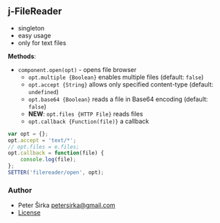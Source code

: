 ## j-FileReader

- singleton
- easy usage
- only for text files

__Methods__:
- `component.open(opt)` - opens file browser
	- `opt.multiple {Boolean}` enables multiple files (default: `false`)
	- `opt.accept {String}` allows only specified content-type (default: `undefined`)
	- `opt.base64 {Boolean}` reads a file in Base64 encoding (default: `false`)
	- __NEW__: `opt.files {HTTP File}` reads files
	- `opt.callback {Function(file)}` a callback

```js
var opt = {};
opt.accept = 'text/*';
// opt.files = e.files;
opt.callback = function(file) {
	console.log(file);
};
SETTER('filereader/open', opt);
```

### Author

- Peter Širka <petersirka@gmail.com>
- [License](https://www.totaljs.com/license/)